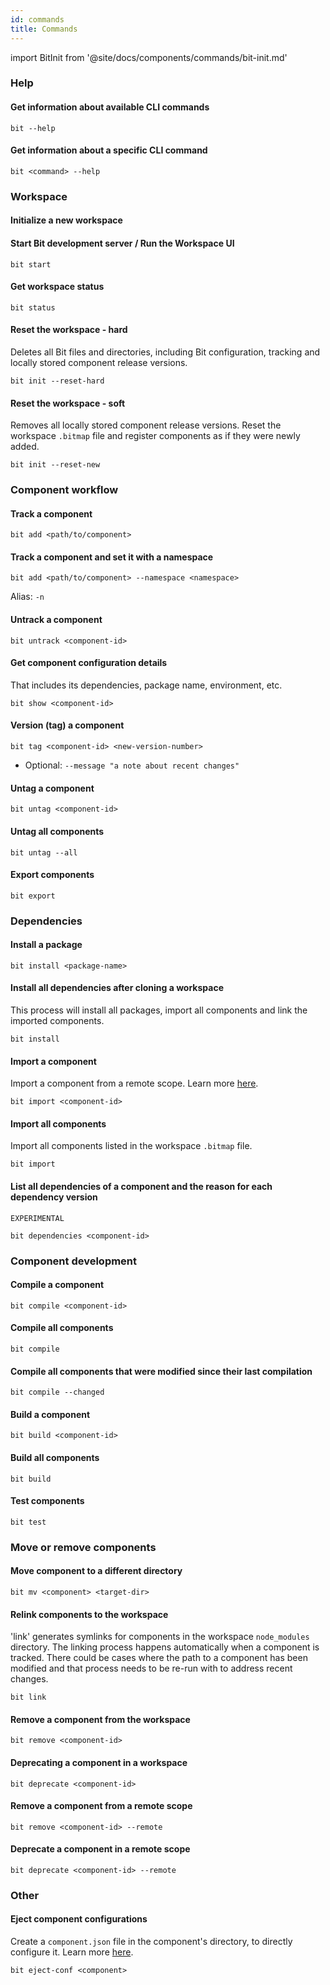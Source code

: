 ```yaml
---
id: commands
title: Commands
---
```


import BitInit from '@site/docs/components/commands/bit-init.md'


### Help

#### Get information about available CLI commands

```
bit --help
```

#### Get information about a specific CLI command

```
bit <command> --help
```

### Workspace

#### Initialize a new workspace

<BitInit />

#### Start Bit development server / Run the Workspace UI

```shell
bit start
```

#### Get workspace status

```shell
bit status
```

#### Reset the workspace - hard

Deletes all Bit files and directories, including Bit configuration, tracking and locally stored component release versions.

```shell
bit init --reset-hard
```

#### Reset the workspace - soft

Removes all locally stored component release versions.
Reset the workspace `.bitmap` file and register components as if they were newly added.

```shell
bit init --reset-new
```

### Component workflow

#### Track a component

```shell
bit add <path/to/component>
```

#### Track a component and set it with a namespace

```shell
bit add <path/to/component> --namespace <namespace>
```

Alias: `-n`

#### Untrack a component

```shell
bit untrack <component-id>
```

#### Get component configuration details

That includes its dependencies, package name, environment, etc.

```shell
bit show <component-id>
```

#### Version (tag) a component

```shell
bit tag <component-id> <new-version-number>
```

- Optional: `--message "a note about recent changes"`

#### Untag a component

```shell
bit untag <component-id>
```

#### Untag all components

```shell
bit untag --all
```

#### Export components

```shell
bit export
```

### Dependencies

#### Install a package

```shell
bit install <package-name>
```

#### Install all dependencies after cloning a workspace

This process will install all packages, import all components and link the imported components.

```shell
bit install
```

#### Import a component

Import a component from a remote scope. Learn more [here](/building-with-bit/components).

```shell
bit import <component-id>
```

#### Import all components

Import all components listed in the workspace `.bitmap` file.

```shell
bit import
```

#### List all dependencies of a component and the reason for each dependency version

`EXPERIMENTAL`

```shell
bit dependencies <component-id>
```

### Component development

#### Compile a component

```shell
bit compile <component-id>
```

#### Compile all components

```shell
bit compile
```

#### Compile all components that were modified since their last compilation

```shell
bit compile --changed
```

#### Build a component

```shell
bit build <component-id>
```

#### Build all components

```shell
bit build
```

#### Test components

```shell
bit test
```

### Move or remove components

#### Move component to a different directory

```shell
bit mv <component> <target-dir>
```

#### Relink components to the workspace

'link' generates symlinks for components in the workspace `node_modules` directory.
The linking process happens automatically when a component is tracked.
There could be cases where the path to a component has been modified and that process needs to be re-run with to address recent changes.

```shell
bit link
```

#### Remove a component from the workspace

```shell
bit remove <component-id>
```

#### Deprecating a component in a workspace

```shell
bit deprecate <component-id>
```

#### Remove a component from a remote scope

```shell
bit remove <component-id> --remote
```

#### Deprecate a component in a remote scope

```shell
bit deprecate <component-id> --remote
```

### Other

#### Eject component configurations

Create a `component.json` file in the component's directory, to directly configure it. Learn more [here](/building-with-bit/workspace#eject-component-configurations-componentjson).

```shell
bit eject-conf <component>
```
